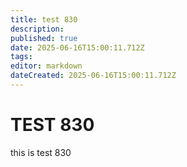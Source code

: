 ```yaml
---
title: test 830
description: 
published: true
date: 2025-06-16T15:00:11.712Z
tags: 
editor: markdown
dateCreated: 2025-06-16T15:00:11.712Z
---
```


# TEST 830
this is test 830
